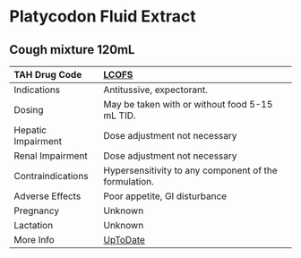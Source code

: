 # Platycodon Fluid Extract

## Cough mixture 120mL

| TAH Drug Code      | [LCOFS](https://www.tahsda.org.tw/drugs/hissearch.php?drug_code=LCOFS)                  |
|:-------------------|:----------------------------------------------------------------------------------------|
| Indications        | Antitussive, expectorant.                                                               |
| Dosing             | May be taken with or without food 5-15 mL TID.                                          |
| Hepatic Impairment | Dose adjustment not necessary                                                           |
| Renal Impairment   | Dose adjustment not necessary                                                           |
| Contraindications  | Hypersensitivity to any component of the formulation.                                   |
| Adverse Effects    | Poor appetite, GI disturbance                                                           |
| Pregnancy          | Unknown                                                                                 |
| Lactation          | Unknown                                                                                 |
| More Info          | [UpToDate](https://www.uptodate.com/contents/platycodon-fluid-extract-drug-information) |

